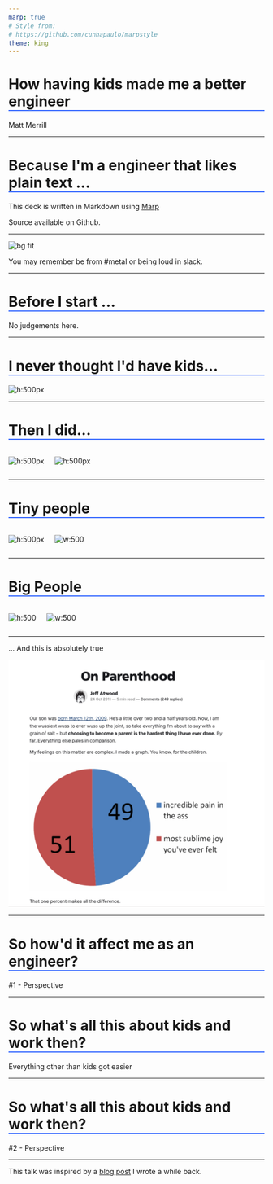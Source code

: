 ```yaml
---
marp: true
# Style from:
# https://github.com/cunhapaulo/marpstyle
theme: king
---
```

<style>
@import-theme 'base';

:root h1 {
  border-bottom: 2px solid rgb(51, 102, 255)
}

section.bottom-center {
  display: flex;
  flex-direction: column;
  justify-content: flex-end;
  align-items: center;
  height: 100vh;
}


section.center-content {
  display: flex;
  flex-direction: column;
  justify-content: center;
  align-items: center;
  height: 100vh;
}

.columns {
    display: grid;
    grid-template-columns: repeat(2, minmax(0, 1fr));
    gap: 1rem;
  }


</style>

# How having kids made me a better engineer

Matt Merrill

---

# Because I'm a engineer that likes plain text ...

This deck is written in Markdown using [Marp](https://marp.app/)

Source available on Github.

---

![bg fit](images/matt-metal.jpg)

<!-- _class: bottom-center -->
<!-- _color: white -->
You may remember be from #metal or being loud in slack.

---

# Before I start ...

No judgements here.

---

# I never thought I'd have kids...
![h:500px](images/matt-sipping-drink.jpg)

---

# Then I did...

<div class="columns">

<div>

![h:500px](images/elsa-firstborn.jpg)
</div>

<div>

![h:500px](images/austin-firstborn.jpg)
</div>

</div>

--- 

# Tiny people

<div class="columns">

<div>

![h:500px](images/elsa-chair.jpg)
</div>

<div>

![w:500](images/santa-hats.jpg)
</div>

</div>

--- 

# Big People

<div class="columns">

<div>

![h:500](images/me-elsa-recent.jpg)
</div>

<div>

![w:500](images/austin-me-boston.jpg)
</div>

</div>

---

... And this is absolutely true

![bg right:50%](images/on-parenthood-atwood.jpg)

---

# So how'd it affect me as an engineer?

#1 - Perspective

---

# So what's all this about kids and work then?

Everything other than kids got easier

---

# So what's all this about kids and work then?

#2 - Perspective

---

This talk was inspired by a [blog post](https://code.theothermattm.com/having-kids-made-me-a-better-developer/) I wrote a while back.